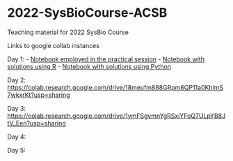 # 2022-SysBioCourse-ACSB

Teaching material for 2022 SysBio Course

Links to google collab instances

Day 1: 
    - [Notebook employed in the practical session](Day1/Day1_OmicsAndDatabases.ipynb)
    - [Notebook with solutions using R](Day1/2022_06_29_Day_1_databases_with_R_solutions.ipynb)
    - [Notebook with solutions using Python](Day1/2022_06_29_Day_1_databases_with_Python_solutions.ipynb)

Day 2: https://colab.research.google.com/drive/18meufm888GRpm8QP11a0KhlmS7wkxrKt?usp=sharing

Day 3: https://colab.research.google.com/drive/1ymFSgvmnYgRSxiYFoQ7ULpYB8JtV_Een?usp=sharing

Day 4:

Day 5: 


